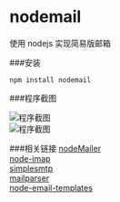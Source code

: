 nodemail
========

使用 nodejs 实现简易版邮箱


###安装

```
npm install nodemail
```



###程序截图

![程序截图](https://raw.github.com/sdg-sysdev/nodemail/master/demo/ScreenShot1.png)  
![程序截图](https://raw.github.com/sdg-sysdev/nodemail/master/demo/ScreenShot2.png)	




###相关链接
[nodeMailer](https://github.com/andris9/Nodemailer)  
[node-imap](https://github.com/mscdex/node-imap)  
[simplesmtp](https://github.com/andris9/simplesmtp)  
[mailparser](https://github.com/andris9/mailparser)  
[node-email-templates](https://github.com/niftylettuce/node-email-templates)  
